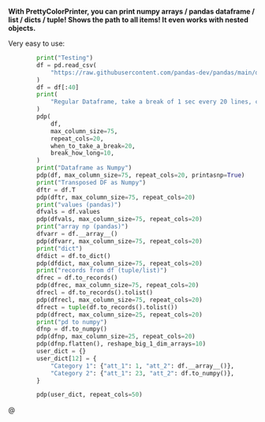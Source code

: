 **With PrettyColorPrinter, you can print numpy arrays / pandas dataframe / list / dicts / tuple! Shows the path to all items! It even works with nested objects.**

Very easy to use:

```python
        print("Testing")
        df = pd.read_csv(
            "https://raw.githubusercontent.com/pandas-dev/pandas/main/doc/data/titanic.csv"
        )
        df = df[:40]
        print(
            "Regular Dataframe, take a break of 1 sec every 20 lines, can be pulled by pressing enter, any other key + enter will stop the printing"
        )
        pdp(
            df,
            max_column_size=75,
            repeat_cols=20,
            when_to_take_a_break=20,
            break_how_long=10,
        )
        print("Dataframe as Numpy")
        pdp(df, max_column_size=75, repeat_cols=20, printasnp=True)
        print("Transposed DF as Numpy")
        dftr = df.T
        pdp(dftr, max_column_size=75, repeat_cols=20)
        print("values (pandas)")
        dfvals = df.values
        pdp(dfvals, max_column_size=75, repeat_cols=20)
        print("array np (pandas)")
        dfvarr = df.__array__()
        pdp(dfvarr, max_column_size=75, repeat_cols=20)
        print("dict")
        dfdict = df.to_dict()
        pdp(dfdict, max_column_size=75, repeat_cols=20)
        print("records from df (tuple/list)")
        dfrec = df.to_records()
        pdp(dfrec, max_column_size=75, repeat_cols=20)
        dfrecl = df.to_records().tolist()
        pdp(dfrecl, max_column_size=75, repeat_cols=20)
        dfrect = tuple(df.to_records().tolist())
        pdp(dfrect, max_column_size=25, repeat_cols=20)
        print("pd to numpy")
        dfnp = df.to_numpy()
        pdp(dfnp, max_column_size=25, repeat_cols=20)
        pdp(dfnp.flatten(), reshape_big_1_dim_arrays=10)
        user_dict = {}
        user_dict[12] = {
            "Category 1": {"att_1": 1, "att_2": df.__array__()},
            "Category 2": {"att_1": 23, "att_2": df.to_numpy()},
        }

        pdp(user_dict, repeat_cols=50)
```

@

<img title="" src="https://github.com/hansalemaos/PrettyColorPrinter/raw/main/a1.png" alt="">
<img title="" src="https://github.com/hansalemaos/PrettyColorPrinter/raw/main/a2.png" alt="">
<img title="" src="https://github.com/hansalemaos/PrettyColorPrinter/raw/main/a3.png" alt="">
<img title="" src="https://github.com/hansalemaos/PrettyColorPrinter/raw/main/a5.png" alt="">
